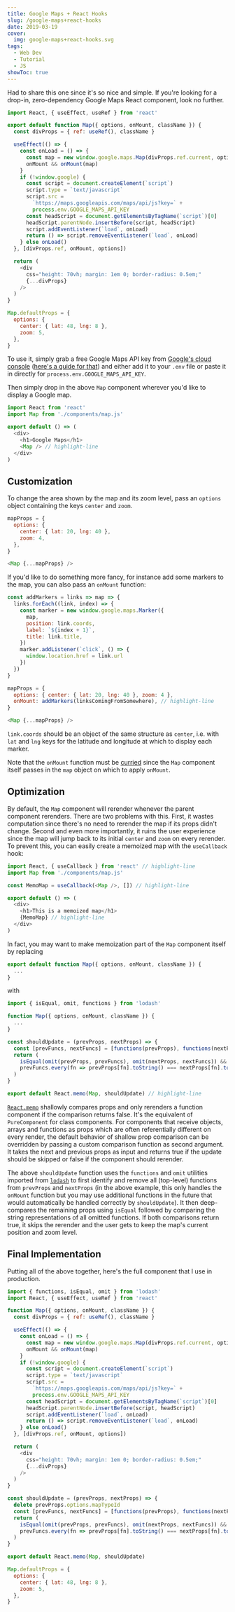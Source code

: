 ```yaml
---
title: Google Maps + React Hooks
slug: /google-maps+react-hooks
date: 2019-03-19
cover:
  img: google-maps+react-hooks.svg
tags:
  - Web Dev
  - Tutorial
  - JS
showToc: true
---
```


Had to share this one since it's so nice and simple. If you're looking for a drop-in, zero-dependency Google Maps React component, look no further.

```js:title=src/components/map.js
import React, { useEffect, useRef } from 'react'

export default function Map({ options, onMount, className }) {
  const divProps = { ref: useRef(), className }

  useEffect(() => {
    const onLoad = () => {
      const map = new window.google.maps.Map(divProps.ref.current, options)
      onMount && onMount(map)
    }
    if (!window.google) {
      const script = document.createElement(`script`)
      script.type = `text/javascript`
      script.src =
        `https://maps.googleapis.com/maps/api/js?key=` +
        process.env.GOOGLE_MAPS_API_KEY
      const headScript = document.getElementsByTagName(`script`)[0]
      headScript.parentNode.insertBefore(script, headScript)
      script.addEventListener(`load`, onLoad)
      return () => script.removeEventListener(`load`, onLoad)
    } else onLoad()
  }, [divProps.ref, onMount, options])

  return (
    <div
      css="height: 70vh; margin: 1em 0; border-radius: 0.5em;"
      {...divProps}
    />
  )
}

Map.defaultProps = {
  options: {
    center: { lat: 48, lng: 8 },
    zoom: 5,
  },
}
```

To use it, simply grab a free Google Maps API key from [Google's cloud console](https://console.cloud.google.com) ([here's a guide for that](https://developers.google.com/maps/documentation/javascript/get-api-key)) and either add it to your `.env` file or paste it in directly for `process.env.GOOGLE_MAPS_API_KEY`.

Then simply drop in the above `Map` component wherever you'd like to display a Google map.

```js:title=src/app.js
import React from 'react'
import Map from './components/map.js'

export default () => (
  <div>
    <h1>Google Maps</h1>
    <Map /> // highlight-line
  </div>
)
```

## Customization

To change the area shown by the map and its zoom level, pass an `options` object containing the keys `center` and `zoom`.

```js
mapProps = {
  options: {
    center: { lat: 20, lng: 40 },
    zoom: 4,
  },
}

<Map {...mapProps} />
```

If you'd like to do something more fancy, for instance add some markers to the map, you can also pass an `onMount` function:

```js
const addMarkers = links => map => {
  links.forEach((link, index) => {
    const marker = new window.google.maps.Marker({
      map,
      position: link.coords,
      label: `${index + 1}`,
      title: link.title,
    })
    marker.addListener(`click`, () => {
      window.location.href = link.url
    })
  })
}

mapProps = {
  options: { center: { lat: 20, lng: 40 }, zoom: 4 },
  onMount: addMarkers(linksComingFromSomewhere), // highlight-line
}

<Map {...mapProps} />
```

`link.coords` should be an object of the same structure as `center`, i.e. with `lat` and `lng` keys for the latitude and longitude at which to display each marker.

Note that the `onMount` function must be [curried](https://en.wikipedia.org/wiki/Currying) since the `Map` component itself passes in the `map` object on which to apply `onMount`.

## Optimization

By default, the `Map` component will rerender whenever the parent component rerenders. There are two problems with this. First, it wastes computation since there's no need to rerender the map if its props didn't change. Second and even more importantly, it ruins the user experience since the map will jump back to its initial `center` and `zoom` on every rerender. To prevent this, you can easily create a memoized map with the `useCallback` hook:

```js:title=src/app.js
import React, { useCallback } from 'react' // highlight-line
import Map from './components/map.js'

const MemoMap = useCallback(<Map />, []) // highlight-line

export default () => (
  <div>
    <h1>This is a memoized map</h1>
    {MemoMap} // highlight-line
  </div>
)
```

In fact, you may want to make memoization part of the `Map` component itself by replacing

```js
export default function Map({ options, onMount, className }) {
  ...
}
```

with

```js:title=src/components/map.js
import { isEqual, omit, functions } from 'lodash'

function Map({ options, onMount, className }) {
  ...
}

const shouldUpdate = (prevProps, nextProps) => {
  const [prevFuncs, nextFuncs] = [functions(prevProps), functions(nextProps)]
  return (
    isEqual(omit(prevProps, prevFuncs), omit(nextProps, nextFuncs)) &&
    prevFuncs.every(fn => prevProps[fn].toString() === nextProps[fn].toString())
  )
}

export default React.memo(Map, shouldUpdate) // highlight-line
```

[`React.memo`](https://reactjs.org/docs/hooks-faq.html#how-do-i-implement-shouldcomponentupdate) shallowly compares props and only rerenders a function component if the comparison returns false. It's the equivalent of `PureComponent` for class components. For components that receive objects, arrays and functions as props which are often referentially different on every render, the default behavior of shallow prop comparison can be overridden by passing a custom comparison function as second argument. It takes the next and previous props as input and returns true if the update should be skipped or false if the component should rerender.

The above `shouldUpdate` function uses the `functions` and `omit` utilities imported from [`lodash`](https://lodash.com) to first identify and remove all (top-level) functions from `prevProps` and `nextProps` (in the above example, this only handles the `onMount` function but you may use additional functions in the future that would automatically be handled correctly by `shouldUpdate`). It then deep-compares the remaining props using `isEqual` followed by comparing the string representations of all omitted functions. If both comparisons return true, it skips the rerender and the user gets to keep the map's current position and zoom level.

## Final Implementation

Putting all of the above together, here's the full component that I use in production.

```js:title=src/components/map.js
import { functions, isEqual, omit } from 'lodash'
import React, { useEffect, useRef } from 'react'

function Map({ options, onMount, className }) {
  const divProps = { ref: useRef(), className }

  useEffect(() => {
    const onLoad = () => {
      const map = new window.google.maps.Map(divProps.ref.current, options)
      onMount && onMount(map)
    }
    if (!window.google) {
      const script = document.createElement(`script`)
      script.type = `text/javascript`
      script.src =
        `https://maps.googleapis.com/maps/api/js?key=` +
        process.env.GOOGLE_MAPS_API_KEY
      const headScript = document.getElementsByTagName(`script`)[0]
      headScript.parentNode.insertBefore(script, headScript)
      script.addEventListener(`load`, onLoad)
      return () => script.removeEventListener(`load`, onLoad)
    } else onLoad()
  }, [divProps.ref, onMount, options])

  return (
    <div
      css="height: 70vh; margin: 1em 0; border-radius: 0.5em;"
      {...divProps}
    />
  )
}

const shouldUpdate = (prevProps, nextProps) => {
  delete prevProps.options.mapTypeId
  const [prevFuncs, nextFuncs] = [functions(prevProps), functions(nextProps)]
  return (
    isEqual(omit(prevProps, prevFuncs), omit(nextProps, nextFuncs)) &&
    prevFuncs.every(fn => prevProps[fn].toString() === nextProps[fn].toString())
  )
}

export default React.memo(Map, shouldUpdate)

Map.defaultProps = {
  options: {
    center: { lat: 48, lng: 8 },
    zoom: 5,
  },
}
```

